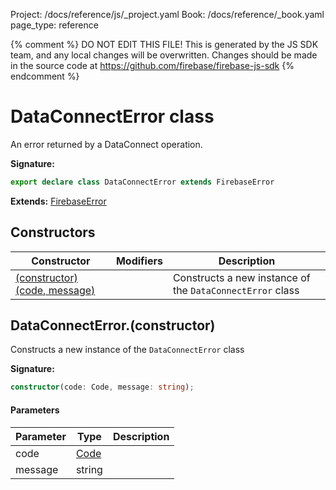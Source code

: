 Project: /docs/reference/js/_project.yaml
Book: /docs/reference/_book.yaml
page_type: reference

{% comment %}
DO NOT EDIT THIS FILE!
This is generated by the JS SDK team, and any local changes will be
overwritten. Changes should be made in the source code at
https://github.com/firebase/firebase-js-sdk
{% endcomment %}

# DataConnectError class
An error returned by a DataConnect operation.

<b>Signature:</b>

```typescript
export declare class DataConnectError extends FirebaseError 
```
<b>Extends:</b> [FirebaseError](./util.firebaseerror.md#firebaseerror_class)

## Constructors

|  Constructor | Modifiers | Description |
|  --- | --- | --- |
|  [(constructor)(code, message)](./data-connect.dataconnecterror.md#dataconnecterrorconstructor) |  | Constructs a new instance of the <code>DataConnectError</code> class |

## DataConnectError.(constructor)

Constructs a new instance of the `DataConnectError` class

<b>Signature:</b>

```typescript
constructor(code: Code, message: string);
```

#### Parameters

|  Parameter | Type | Description |
|  --- | --- | --- |
|  code | [Code](./data-connect.md#code) |  |
|  message | string |  |

